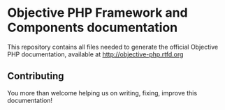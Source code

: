 # Objective PHP Framework and Components documentation

This repository contains all files needed to generate the official Objective PHP documentation, available at http://objective-php.rtfd.org
 

## Contributing

You more than welcome helping us on writing, fixing, improve this documentation!
